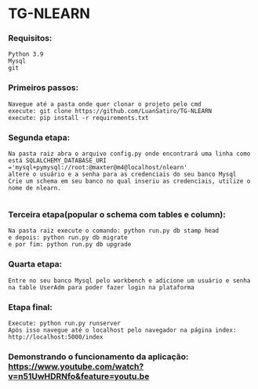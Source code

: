 # TG-NLEARN


### Requisitos:

```
Python 3.9
Mysql
git

```

### Primeiros passos:

```
Navegue até a pasta onde quer clonar o projeto pelo cmd
execute: git clone https://github.com/LuanSatiro/TG-NLEARN
execute: pip install -r requirements.txt
```

### Segunda etapa: 

```
Na pasta raiz abra o arquivo config.py onde encontrará uma linha como está SQLALCHEMY_DATABASE_URI ='mysql+pymysql://root:@maxter@m4@localhost/nlearn'
altere o usuário e a senha para as credenciais do seu banco Mysql
Crie um schema em seu banco no qual inseriu as credenciais, utilize o nome de nlearn.


```
### Terceira etapa(popular o schema com tables e column): 

```
Na pasta raiz execute o comando: python run.py db stamp head
e depois: python run.py db migrate
e por fim: python run.py db upgrade

```

### Quarta etapa: 

```
Entre no seu banco Mysql pelo workbench e adicione um usuário e senha na table UserAdm para poder fazer login na plataforma

```
### Etapa final: 

```
Execute: python run.py runserver
Após isso navegue até o localhost pelo navegador na página index: http://localhost:5000/index

```

### Demonstrando o funcionamento da aplicação: https://www.youtube.com/watch?v=n51UwHDRNfo&feature=youtu.be
